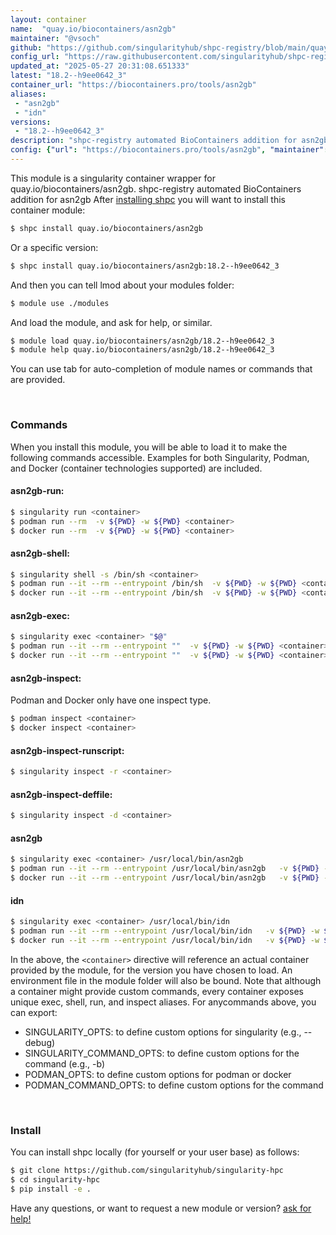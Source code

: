 ```yaml
---
layout: container
name:  "quay.io/biocontainers/asn2gb"
maintainer: "@vsoch"
github: "https://github.com/singularityhub/shpc-registry/blob/main/quay.io/biocontainers/asn2gb/container.yaml"
config_url: "https://raw.githubusercontent.com/singularityhub/shpc-registry/main/quay.io/biocontainers/asn2gb/container.yaml"
updated_at: "2025-05-27 20:31:08.651333"
latest: "18.2--h9ee0642_3"
container_url: "https://biocontainers.pro/tools/asn2gb"
aliases:
 - "asn2gb"
 - "idn"
versions:
 - "18.2--h9ee0642_3"
description: "shpc-registry automated BioContainers addition for asn2gb"
config: {"url": "https://biocontainers.pro/tools/asn2gb", "maintainer": "@vsoch", "description": "shpc-registry automated BioContainers addition for asn2gb", "latest": {"18.2--h9ee0642_3": "sha256:7a3836210bc32927642f0862f060cde4edb7aad26651b236e914753ba10ac663"}, "tags": {"18.2--h9ee0642_3": "sha256:7a3836210bc32927642f0862f060cde4edb7aad26651b236e914753ba10ac663"}, "docker": "quay.io/biocontainers/asn2gb", "aliases": {"asn2gb": "/usr/local/bin/asn2gb", "idn": "/usr/local/bin/idn"}}
---
```


This module is a singularity container wrapper for quay.io/biocontainers/asn2gb.
shpc-registry automated BioContainers addition for asn2gb
After [installing shpc](#install) you will want to install this container module:


```bash
$ shpc install quay.io/biocontainers/asn2gb
```

Or a specific version:

```bash
$ shpc install quay.io/biocontainers/asn2gb:18.2--h9ee0642_3
```

And then you can tell lmod about your modules folder:

```bash
$ module use ./modules
```

And load the module, and ask for help, or similar.

```bash
$ module load quay.io/biocontainers/asn2gb/18.2--h9ee0642_3
$ module help quay.io/biocontainers/asn2gb/18.2--h9ee0642_3
```

You can use tab for auto-completion of module names or commands that are provided.

<br>

### Commands

When you install this module, you will be able to load it to make the following commands accessible.
Examples for both Singularity, Podman, and Docker (container technologies supported) are included.

#### asn2gb-run:

```bash
$ singularity run <container>
$ podman run --rm  -v ${PWD} -w ${PWD} <container>
$ docker run --rm  -v ${PWD} -w ${PWD} <container>
```

#### asn2gb-shell:

```bash
$ singularity shell -s /bin/sh <container>
$ podman run --it --rm --entrypoint /bin/sh  -v ${PWD} -w ${PWD} <container>
$ docker run --it --rm --entrypoint /bin/sh  -v ${PWD} -w ${PWD} <container>
```

#### asn2gb-exec:

```bash
$ singularity exec <container> "$@"
$ podman run --it --rm --entrypoint ""  -v ${PWD} -w ${PWD} <container> "$@"
$ docker run --it --rm --entrypoint ""  -v ${PWD} -w ${PWD} <container> "$@"
```

#### asn2gb-inspect:

Podman and Docker only have one inspect type.

```bash
$ podman inspect <container>
$ docker inspect <container>
```

#### asn2gb-inspect-runscript:

```bash
$ singularity inspect -r <container>
```

#### asn2gb-inspect-deffile:

```bash
$ singularity inspect -d <container>
```


#### asn2gb

```bash
$ singularity exec <container> /usr/local/bin/asn2gb
$ podman run --it --rm --entrypoint /usr/local/bin/asn2gb   -v ${PWD} -w ${PWD} <container> -c " $@"
$ docker run --it --rm --entrypoint /usr/local/bin/asn2gb   -v ${PWD} -w ${PWD} <container> -c " $@"
```


#### idn

```bash
$ singularity exec <container> /usr/local/bin/idn
$ podman run --it --rm --entrypoint /usr/local/bin/idn   -v ${PWD} -w ${PWD} <container> -c " $@"
$ docker run --it --rm --entrypoint /usr/local/bin/idn   -v ${PWD} -w ${PWD} <container> -c " $@"
```



In the above, the `<container>` directive will reference an actual container provided
by the module, for the version you have chosen to load. An environment file in the
module folder will also be bound. Note that although a container
might provide custom commands, every container exposes unique exec, shell, run, and
inspect aliases. For anycommands above, you can export:

 - SINGULARITY_OPTS: to define custom options for singularity (e.g., --debug)
 - SINGULARITY_COMMAND_OPTS: to define custom options for the command (e.g., -b)
 - PODMAN_OPTS: to define custom options for podman or docker
 - PODMAN_COMMAND_OPTS: to define custom options for the command

<br>

### Install

You can install shpc locally (for yourself or your user base) as follows:

```bash
$ git clone https://github.com/singularityhub/singularity-hpc
$ cd singularity-hpc
$ pip install -e .
```

Have any questions, or want to request a new module or version? [ask for help!](https://github.com/singularityhub/singularity-hpc/issues)